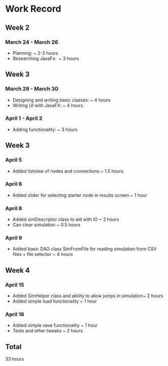 # Work Record

## Week 2 
### March 24 - March 26
+ Planning:  ~ 2-3 hours
+ Researching JavaFx:  ~ 3 hours

## Week 3
### March 29 - March 30
+ Designing and writing basic classes:  ~ 4 hours
+ Writing UI with JavaFX: ~ 4 hours

### April 1 - April 2
+ Adding functionality: ~ 3 hours

## Week 3
### April 5
+ Added listview of nodes and connections ~ 1.5 hours

### April 6
+ Added slider for selecting starter node in results screen ~ 1 hour 

### April 8
+ Added simDescriptor class to aid with IO ~ 2 hours
+ Can clear simulation ~ 0.5 hours 

### April 9
+ Added basic DAO class SimFromFile for reading simulation from CSV files + file selector ~ 4 hours

## Week 4
### April 15
+ Added SimHelper class and ability to allow jumps in simulation~ 2 hours
+ Added simple load functionality ~ 1 hour

### April 16
+ Added simple save functionality ~ 1 hour
+ Tests and other tweaks ~ 2 hours

## Total 
33 hours
